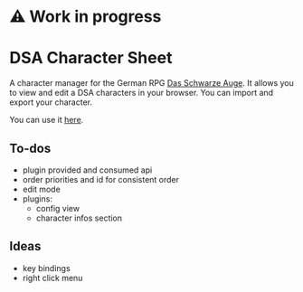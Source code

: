 # :warning: Work in progress

# DSA Character Sheet

A character manager for the German RPG [Das Schwarze Auge](https://en.wikipedia.org/wiki/The_Dark_Eye).
It allows you to view and edit a DSA characters in your browser. You can import and export your character.

You can use it [here](https://sertonix.github.io/dsa-character-sheet/).

## To-dos

* plugin provided and consumed api
* order priorities and id for consistent order
* edit mode
* plugins:
  * config view
  * character infos section

## Ideas

* key bindings
* right click menu
